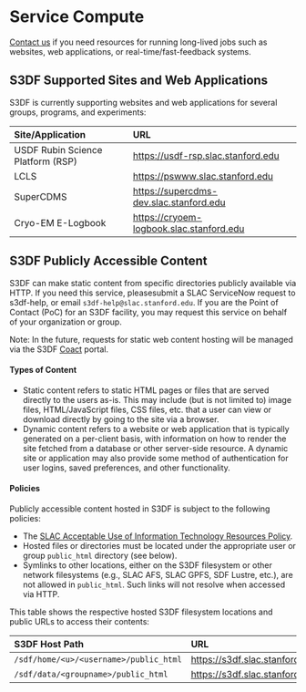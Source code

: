 # Service Compute

[Contact us](contact-us.md) if you need resources for running
long-lived jobs such as websites, web applications, or real-time/fast-feedback systems.

## S3DF Supported Sites and Web Applications

S3DF is currently supporting websites and web applications for several groups,
programs, and experiments:

| Site/Application	| URL |
| :--- | :--- |
| USDF Rubin Science Platform (RSP) | https://usdf-rsp.slac.stanford.edu|
| LCLS | https://pswww.slac.stanford.edu|
| SuperCDMS | https://supercdms-dev.slac.stanford.edu|
| Cryo-EM E-Logbook | https://cryoem-logbook.slac.stanford.edu|


## S3DF Publicly Accessible Content

S3DF can make static content from specific directories publicly available
via HTTP. If you need this service, pleasesubmit a SLAC ServiceNow request to
s3df-help, or email `s3df-help@slac.stanford.edu`. If you are the Point of Contact (PoC) for an S3DF facility, you may request this service on behalf of your organization or group.

Note: In the future, requests for static web content hosting will be managed via the S3DF [Coact](https://s3df.slac.stanford.edu/coact) portal.

#### Types of Content
- Static content refers to static HTML pages or files that are served directly to the users as-is. This may include (but is not limited to) image files, HTML/JavaScript files, CSS files, etc. that a user can view or download directly by going to the site via a browser.
- Dynamic content refers to a website or web application that is typically generated on a per-client basis, with information on how to render the site fetched from a database or other server-side resource. A dynamic site or application may also provide some method of authentication for user logins, saved preferences, and other functionality.

#### Policies
Publicly accessible content hosted in S3DF is subject to the following policies:

- The [SLAC Acceptable Use of Information Technology Resources Policy](https://slac.sharepoint.com/sites/SLACPolicies/Shared%20Documents/SLAC-only%20Policies/IT-057-Acceptable%20Use%20of%20Information%20Technology%20Resources.pdf).
- Hosted files or directories must be located under the appropriate user or group `public_html` directory (see below).
- Symlinks to other locations, either on the S3DF filesystem or other network filesystems (e.g., SLAC AFS, SLAC GPFS, SDF Lustre, etc.), are not allowed in `public_html`. Such links will not resolve when accessed via HTTP.

This table shows the respective hosted S3DF filesystem locations and public URLs to access their contents:

| S3DF Host Path | URL |
| :--- | :--- |
| `/sdf/home/<u>/<username>/public_html` | https://s3df.slac.stanford.edu/people/&lt;username&gt;|
| `/sdf/data/<groupname>/public_html` | https://s3df.slac.stanford.edu/data/&lt;groupname&gt; |
